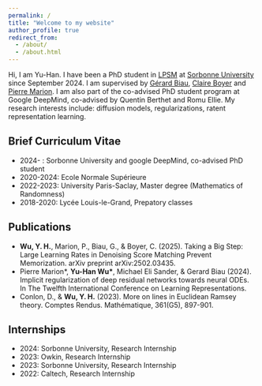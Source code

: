 ```yaml
---
permalink: /
title: "Welcome to my website"
author_profile: true
redirect_from: 
  - /about/
  - /about.html
---
```


Hi, I am Yu-Han. I have been a PhD student in [LPSM](https://www.lpsm.paris/) at [Sorbonne University](https://www.sorbonne-universite.fr/) since September 2024. I am supervised by [Gérard Biau](https://perso.lpsm.paris/~biau/), [Claire Boyer](https://www.imo.universite-paris-saclay.fr/~claire.boyer/) and [Pierre Marion](https://pierremarion23.github.io/). I am also part of the co-advised PhD student program at Google DeepMind, co-advised by Quentin Berthet and Romu Ellie. My research interests include: diffusion models, regularizations, ratent representation learning.

## Brief Curriculum Vitae
* 2024-    : Sorbonne University and google DeepMind, co-advised PhD student
* 2020-2024: Ecole Normale Supérieure
* 2022-2023: University Paris-Saclay, Master degree (Mathematics of Randomness)
* 2018-2020: Lycée Louis-le-Grand, Prepatory classes

## Publications
* __Wu, Y. H.__, Marion, P., Biau, G., & Boyer, C. (2025). Taking a Big Step: Large Learning Rates in Denoising Score Matching Prevent Memorization. arXiv preprint arXiv:2502.03435.
* Pierre Marion\*, __Yu-Han Wu\*__, Michael Eli Sander, & Gerard Biau (2024). Implicit regularization of deep residual networks towards neural ODEs. In The Twelfth International Conference on Learning Representations.
* Conlon, D., & __Wu, Y. H.__ (2023). More on lines in Euclidean Ramsey theory. Comptes Rendus. Mathématique, 361(G5), 897-901.

## Internships
* 2024: Sorbonne University, Research Internship
* 2023: Owkin, Research Internship
* 2023: Sorbonne University, Research Internship
* 2022: Caltech, Research Internship
